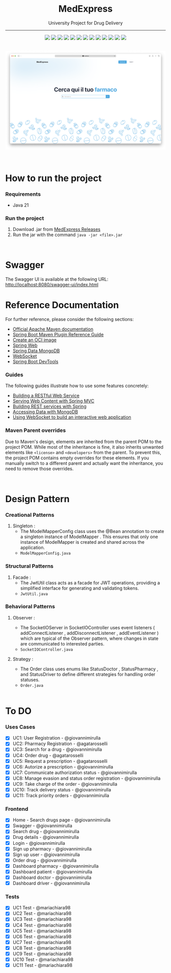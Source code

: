 <h1 align="center">MedExpress</h1>
<p align="center">
  University Project for Drug Delivery
</p>

---

<div align="center">
  <!-- Java -->
  <img src="https://img.shields.io/badge/Java-21-%23ED8B00.svg?logo=openjdk&logoColor=white"/>
  <!-- Spring Boot -->
  <img src="https://img.shields.io/badge/Spring%20Boot-3.4.2-%236DB33F.svg?logo=springboot&logoColor=white"/>
  <!-- Maven -->
  <img src="https://img.shields.io/badge/Maven-3.8.6-C71A36.svg?logo=apachemaven&logoColor=white"/>
  <!-- MongoDB -->
  <img src="https://img.shields.io/badge/MongoDB-%2347A248.svg?logo=mongodb&logoColor=white"/>
  <!-- Socket.io -->
  <img src="https://img.shields.io/badge/Socket.io-2.0.12-%23000000.svg?logo=socket.io&logoColor=white"/>
  <!-- Tailwind CSS -->
  <img src="https://img.shields.io/badge/TailwindCSS-3.4.1-%2338B2AC.svg?logo=tailwindcss&logoColor=white"/>
  <!-- TypeScript -->
  <img src="https://img.shields.io/badge/TypeScript-5.0.0-%23007ACC.svg?logo=typescript&logoColor=white"/>
  <!-- JUnit -->
  <img src="https://img.shields.io/badge/JUnit-5.10.0-%2325A162.svg?logo=junit5&logoColor=white"/>
  <!-- Reactor Test -->
  <img src="https://img.shields.io/badge/Reactor%20Test-3.5.10-%2361DAFB.svg?logo=reactivex&logoColor=white"/>
  <!-- Spring Security -->
  <img src="https://img.shields.io/badge/Spring%20Security-6.4.4-%236DB33F.svg?logo=springsecurity&logoColor=white"/>
  <!-- JJWT -->
  <img src="https://img.shields.io/badge/JJWT-0.12.6-%23D63AFF.svg?logo=jsonwebtokens&logoColor=white"/>
  <!-- SpringDoc -->
  <img src="https://img.shields.io/badge/SpringDoc-2.8.4-%236DB33F.svg?logo=swagger&logoColor=white"/>
  <!-- dotenv -->
  <img src="https://img.shields.io/badge/dotenv-4.0.0-%2348C774.svg?logo=dotenv&logoColor=white"/>
</div>
<br>

<p align="center">
<img src="docs/images/screenshot.png" alt="screenshot">
</p><br>

# How to run the project

### Requirements

- Java 21

### Run the project

1. Download .jar from [MedExpress Releases](https://github.com/giovannimirulla/MedExpress/releases)
2. Run the jar with the command `java -jar <file>.jar`

<br>

# Swagger

The Swagger UI is available at the following URL: [http://localhost:8080/swagger-ui/index.html](http://localhost:8080/swagger-ui/index.html)
<br>

# Reference Documentation

For further reference, please consider the following sections:

- [Official Apache Maven documentation](https://maven.apache.org/guides/index.html)
- [Spring Boot Maven Plugin Reference Guide](https://docs.spring.io/spring-boot/3.4.2/maven-plugin)
- [Create an OCI image](https://docs.spring.io/spring-boot/3.4.2/maven-plugin/build-image.html)
- [Spring Web](https://docs.spring.io/spring-boot/3.4.2/reference/web/servlet.html)
- [Spring Data MongoDB](https://docs.spring.io/spring-boot/3.4.2/reference/data/nosql.html#data.nosql.mongodb)
- [WebSocket](https://docs.spring.io/spring-boot/3.4.2/reference/messaging/websockets.html)
- [Spring Boot DevTools](https://docs.spring.io/spring-boot/3.4.2/reference/using/devtools.html)

### Guides

The following guides illustrate how to use some features concretely:

- [Building a RESTful Web Service](https://spring.io/guides/gs/rest-service/)
- [Serving Web Content with Spring MVC](https://spring.io/guides/gs/serving-web-content/)
- [Building REST services with Spring](https://spring.io/guides/tutorials/rest/)
- [Accessing Data with MongoDB](https://spring.io/guides/gs/accessing-data-mongodb/)
- [Using WebSocket to build an interactive web application](https://spring.io/guides/gs/messaging-stomp-websocket/)

### Maven Parent overrides

Due to Maven's design, elements are inherited from the parent POM to the project POM.
While most of the inheritance is fine, it also inherits unwanted elements like `<license>` and `<developers>` from the parent.
To prevent this, the project POM contains empty overrides for these elements.
If you manually switch to a different parent and actually want the inheritance, you need to remove those overrides.

<br>

# Design Pattern

### Creational Patterns

1. Singleton :
   - The ModelMapperConfig class uses the @Bean annotation to create a singleton instance of ModelMapper . This ensures that only one instance of ModelMapper is created and shared across the application.
   - `ModelMapperConfig.java`

### Structural Patterns

1. Facade :
   - The JwtUtil class acts as a facade for JWT operations, providing a simplified interface for generating and validating tokens.
   - `JwtUtil.java`

### Behavioral Patterns

1. Observer :

   - The SocketIOServer in SocketIOController uses event listeners ( addConnectListener , addDisconnectListener , addEventListener ) which are typical of the Observer pattern, where changes in state are communicated to interested parties.
   - `SocketIOController.java`

2. Strategy :

   - The Order class uses enums like StatusDoctor , StatusPharmacy , and StatusDriver to define different strategies for handling order statuses.
   - `Order.java`

   <br>

# To DO

### Uses Cases

- [x] UC1: User Registration - @giovannimirulla
- [x] UC2: Pharmacy Registration - @agatarosselli
- [x] UC3: Search for a drug - @giovannimirulla
- [x] UC4: Order drug - @agatarosselli
- [x] UC5: Request a prescription - @agatarosselli
- [x] UC6: Autorize a prescription - @giovannimirulla
- [x] UC7: Communicate authorization status - @giovannimirulla
- [x] UC8: Manage evasion and status order registration - @giovannimirulla
- [x] UC9: Take charge of the order - @giovannimirulla
- [x] UC10: Track delivery status - @giovannimirulla
- [x] UC11: Track priority orders - @giovannimirulla

### Frontend

- [x] Home - Search drugs page - @giovannimirulla
- [x] Swagger - @giovannimirulla
- [x] Search drug - @giovannimirulla
- [x] Drug details - @giovannimirulla
- [x] Login - @giovannimirulla
- [x] Sign up pharmacy - @giovannimirulla
- [x] Sign up user - @giovannimirulla
- [x] Order drug - @giovannimirulla
- [x] Dashboard pharmacy - @giovannimirulla
- [x] Dashboard patient - @giovannimirulla
- [x] Dashboard doctor - @giovannimirulla
- [x] Dashboard driver - @giovannimirulla

### Tests

- [x] UC1 Test - @mariachiara98
- [x] UC2 Test - @mariachiara98
- [x] UC3 Test - @mariachiara98
- [x] UC4 Test - @mariachiara98
- [x] UC5 Test - @mariachiara98
- [x] UC6 Test - @mariachiara98
- [x] UC7 Test - @mariachiara98
- [x] UC8 Test - @mariachiara98
- [x] UC9 Test - @mariachiara98
- [x] UC10 Test - @mariachiara98
- [x] UC11 Test - @mariachiara98
